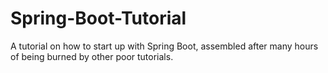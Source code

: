 # Spring-Boot-Tutorial
A tutorial on how to start up with Spring Boot, assembled after many hours of being burned by other poor tutorials.
